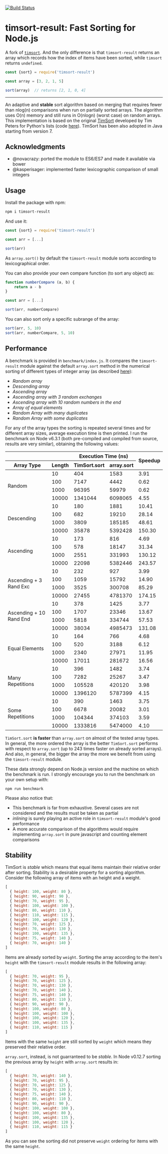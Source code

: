 [![Build Status](https://travis-ci.org/kaelzhang/node-timsort-result.svg?branch=master)](https://travis-ci.org/kaelzhang/node-timsort-result)

# timsort-result: Fast Sorting for Node.js

A fork of [`timsort`](https://npmjs.org/package/timsort). And the only difference is that `timsort-result` returns an array which records how the index of items have been sorted, while `timsort` returns `undefined`.

```js
const {sort} = require('timsort-result')

const array = [3, 2, 1, 5]

sort(array)  // returns [2, 1, 0, 4]
```

****

An adaptive and **stable** sort algorithm based on merging that requires fewer than nlog(n)
comparisons when run on partially sorted arrays. The algorithm uses O(n) memory and still runs in O(nlogn)
(worst case) on random arrays.
This implementation is based on the original
[TimSort](http://svn.python.org/projects/python/trunk/Objects/listsort.txt) developed
by Tim Peters for Python's lists (code [here](http://svn.python.org/projects/python/trunk/Objects/listobject.c)).
TimSort has been also adopted in Java starting from version 7.

## Acknowledgments

- @novacrazy: ported the module to ES6/ES7 and made it available via bower
- @kasperisager: implemented faster lexicographic comparison of small integers

## Usage

Install the package with npm:

```sh
npm i timsort-result
```

And use it:

```js
const {sort} = require('timsort-result')

const arr = [...]

sort(arr)
```

As `array.sort()` by default the `timsort-result` module sorts according to
lexicographical order.

You can also provide your own compare function (to sort any object) as:

```js
function numberCompare (a, b) {
    return a - b
}

const arr = [...]

sort(arr, numberCompare)
```

You can also sort only a specific subrange of the array:

```js
sort(arr, 5, 10)
sort(arr, numberCompare, 5, 10)
```

## Performance

A benchmark is provided in `benchmark/index.js`. It compares the `timsort-result` module against
the default `array.sort` method in the numerical sorting of different types of integer array
(as described [here](http://svn.python.org/projects/python/trunk/Objects/listsort.txt)):

-  *Random array*
-  *Descending array*
-  *Ascending array*
-  *Ascending array with 3 random exchanges*
-  *Ascending array with 10 random numbers in the end*
-  *Array of equal elements*
-  *Random Array with many duplicates*
-  *Random Array with some duplicates*

For any of the array types the sorting is repeated several times and for
different array sizes, average execution time is then printed.
I run the benchmark on Node v6.3.1 (both pre-compiled and compiled from source,
results are very similar), obtaining the following values:

<table>
  <tr>
    <th></th><th></th>
    <th colspan="2">Execution Time (ns)</th>
    <th rowspan="2">Speedup</th>
  </tr>
  <tr>
    <th>Array Type</th>
    <th>Length</th>
    <th>TimSort.sort</th>
    <th>array.sort</th>
  </tr>
<tbody>
 <tr>
  <td rowspan="4">Random</td><td>10</td><td>404</td><td>1583</td><td>3.91</td>
 </tr>
 <tr>
  <td>100</td><td>7147</td><td>4442</td><td>0.62</td>
 </tr>
 <tr>
  <td>1000</td><td>96395</td><td>59979</td><td>0.62</td>
 </tr>
 <tr>
  <td>10000</td><td>1341044</td><td>6098065</td><td>4.55</td>
 </tr>
 <tr>
  <td rowspan="4">Descending</td><td>10</td><td>180</td><td>1881</td><td>10.41</td>
 </tr>
 <tr>
  <td>100</td><td>682</td><td>19210</td><td>28.14</td>
</tr>
 <tr>
  <td>1000</td><td>3809</td><td>185185</td><td>48.61</td>
 </tr>
 <tr>
  <td>10000</td><td>35878</td><td>5392428</td><td>150.30</td>
 </tr>
 <tr>
  <td rowspan="4">Ascending</td><td>10</td><td>173</td><td>816</td><td>4.69</td>
 </tr>
 <tr>
  <td>100</td><td>578</td><td>18147</td><td>31.34</td>
 </tr>
 <tr>
  <td>1000</td><td>2551</td><td>331993</td><td>130.12</td>
 </tr>
 <tr>
  <td>10000</td><td>22098</td><td>5382446</td><td>243.57</td>
 </tr>
 <tr>
  <td rowspan="4">Ascending + 3 Rand Exc</td><td>10</td><td>232</td><td>927</td><td>3.99</td>
 </tr>
 <tr>
  <td>100</td><td>1059</td><td>15792</td><td>14.90</td>
 </tr>
 <tr>
  <td>1000</td><td>3525</td><td>300708</td><td>85.29</td>
 </tr>
 <tr>
  <td>10000</td><td>27455</td><td>4781370</td><td>174.15</td>
 </tr>
 <tr>
  <td rowspan="4">Ascending + 10 Rand End</td><td>10</td><td>378</td><td>1425</td><td>3.77</td>
 </tr>
 <tr>
  <td>100</td><td>1707</td><td>23346</td><td>13.67</td>
 </tr>
 <tr>
  <td>1000</td><td>5818</td><td>334744</td><td>57.53</td>
 </tr>
 <tr>
  <td>10000</td><td>38034</td><td>4985473</td><td>131.08</td>
 </tr>
 <tr>
  <td rowspan="4">Equal Elements</td><td>10</td><td>164</td><td>766</td><td>4.68</td>
 </tr>
 <tr>
  <td>100</td><td>520</td><td>3188</td><td>6.12</td>
 </tr>
 <tr>
  <td>1000</td><td>2340</td><td>27971</td><td>11.95</td>
 </tr>
 <tr>
  <td>10000</td><td>17011</td><td>281672</td><td>16.56</td>
 </tr>
 <tr>
  <td rowspan="4">Many Repetitions</td><td>10</td><td>396</td><td>1482</td><td>3.74</td>
 </tr>
 <tr>
  <td>100</td><td>7282</td><td>25267</td><td>3.47</td>
 </tr>
 <tr>
  <td>1000</td><td>105528</td><td>420120</td><td>3.98</td>
 </tr>
 <tr>
  <td>10000</td><td>1396120</td><td>5787399</td><td>4.15</td>
 </tr>
 <tr>
  <td rowspan="4">Some Repetitions</td><td>10</td><td>390</td><td>1463</td><td>3.75</td>
 </tr>
 <tr>
  <td>100</td><td>6678</td><td>20082</td><td>3.01</td>
 </tr>
 <tr>
  <td>1000</td><td>104344</td><td>374103</td><td>3.59</td>
 </tr>
 <tr>
  <td>10000</td><td>1333816</td><td>5474000</td><td>4.10</td>
 </tr>
</tbody>
</table>

`TimSort.sort` **is faster** than `array.sort` on almost of the tested array types.
In general, the more ordered the array is the better `TimSort.sort` performs with respect to `array.sort` (up to 243 times faster on already sorted arrays).
And also, in general, the bigger the array the more we benefit from using
the `timsort-result` module.

These data strongly depend on Node.js version and the machine on which the benchmark is run. I strongly encourage you to run the benchmark on your own setup with:
```
npm run benchmark
```
Please also notice that:

-  This benchmark is far from exhaustive. Several cases are not considered
and the results must be taken as partial
-  *inlining* is surely playing an active role in `timsort-result` module's good performance
-  A more accurate comparison of the algorithms would require implementing `array.sort` in pure javascript
and counting element comparisons

## Stability

TimSort is *stable* which means that equal items maintain their relative order
after sorting. Stability is a desirable property for a sorting algorithm.
Consider the following array of items with an height and a weight.
```javascript
[
  { height: 100, weight: 80 },
  { height: 90, weight: 90 },
  { height: 70, weight: 95 },
  { height: 100, weight: 100 },
  { height: 80, weight: 110 },
  { height: 110, weight: 115 },
  { height: 100, weight: 120 },
  { height: 70, weight: 125 },
  { height: 70, weight: 130 },
  { height: 100, weight: 135 },
  { height: 75, weight: 140 },
  { height: 70, weight: 140 }
]
```
Items are already sorted by `weight`. Sorting the array
according to the item's `height` with the `timsort-result` module
results in the following array:
```javascript
[
  { height: 70, weight: 95 },
  { height: 70, weight: 125 },
  { height: 70, weight: 130 },
  { height: 70, weight: 140 },
  { height: 75, weight: 140 },
  { height: 80, weight: 110 },
  { height: 90, weight: 90 },
  { height: 100, weight: 80 },
  { height: 100, weight: 100 },
  { height: 100, weight: 120 },
  { height: 100, weight: 135 },
  { height: 110, weight: 115 }
]
```
Items with the same  `height` are still sorted by `weight` which means they preserved their relative order.

`array.sort`, instead, is not guarranteed to be *stable*. In Node v0.12.7
sorting the previous array by `height` with `array.sort` results in:
```javascript
[
  { height: 70, weight: 140 },
  { height: 70, weight: 95 },
  { height: 70, weight: 125 },
  { height: 70, weight: 130 },
  { height: 75, weight: 140 },
  { height: 80, weight: 110 },
  { height: 90, weight: 90 },
  { height: 100, weight: 100 },
  { height: 100, weight: 80 },
  { height: 100, weight: 135 },
  { height: 100, weight: 120 },
  { height: 110, weight: 115 }
]
```
As you can see the sorting did not preserve `weight` ordering for items with the
same `height`.
